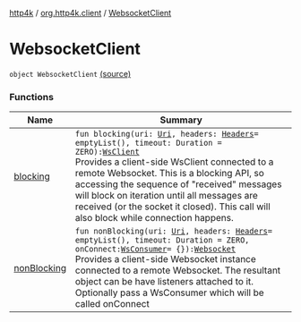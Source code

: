 [http4k](../../index.md) / [org.http4k.client](../index.md) / [WebsocketClient](./index.md)

# WebsocketClient

`object WebsocketClient` [(source)](https://github.com/http4k/http4k/blob/master/http4k-client-websocket/src/main/kotlin/org/http4k/client/WebsocketClient.kt#L25)

### Functions

| Name | Summary |
|---|---|
| [blocking](blocking.md) | `fun blocking(uri: `[`Uri`](../../org.http4k.core/-uri/index.md)`, headers: `[`Headers`](../../org.http4k.core/-headers.md)` = emptyList(), timeout: Duration = ZERO): `[`WsClient`](../../org.http4k.websocket/-ws-client/index.md)<br>Provides a client-side WsClient connected to a remote Websocket. This is a blocking API, so accessing the sequence of "received" messages will block on iteration until all messages are received (or the socket it closed). This call will also block while connection happens. |
| [nonBlocking](non-blocking.md) | `fun nonBlocking(uri: `[`Uri`](../../org.http4k.core/-uri/index.md)`, headers: `[`Headers`](../../org.http4k.core/-headers.md)` = emptyList(), timeout: Duration = ZERO, onConnect: `[`WsConsumer`](../../org.http4k.websocket/-ws-consumer.md)` = {}): `[`Websocket`](../../org.http4k.websocket/-websocket/index.md)<br>Provides a client-side Websocket instance connected to a remote Websocket. The resultant object can be have listeners attached to it. Optionally pass a WsConsumer which will be called onConnect |
